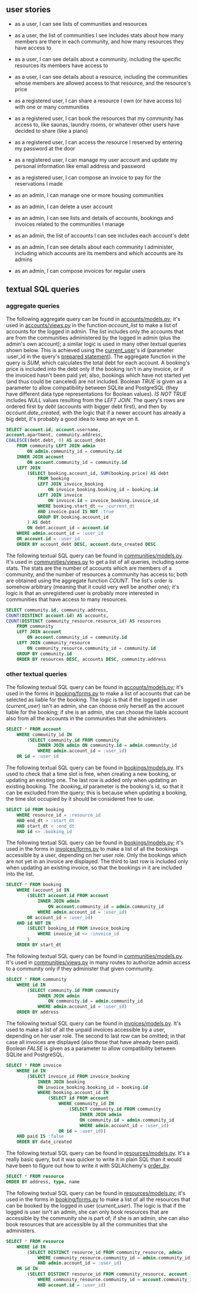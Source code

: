 ## user stories

- as a user, I can see lists of communities and resources
- as a user, the list of communities I see includes stats about how many members are there in each community, and how many resources they have access to
- as a user, I can see details about a community, including the specific resources its members have access to
- as a user, I can see details about a resource, including the communities whose members are allowed access to that resource, and the resource's price

- as a registered user, I can share a resource I own (or have access to) with one or many communities
- as a registered user, I can book the resources that my community has access to, like saunas, laundry rooms, or whatever other users have decided to share (like a piano)
- as a registered user, I can access the resource I reserved by entering my password at the door
- as a registered user, I can manage my user account and update my personal information like email address and password
- as a registered user, I can compose an invoice to pay for the reservations I made

- as an admin, I can manage one or more housing communities
- as an admin, I can delete a user account
- as an admin, I can see lists and details of accounts, bookings and invoices related to the communities I manage
- as an admin, the list of accounts I can see includes each account's debt
- as an admin, I can see details about each community I administer, including which accounts are its members and which accounts are its admins
- as an admin, I can compose invoices for regular users

## textual SQL queries

### aggregate queries

The following aggregate query can be found in [accounts/models.py](https://github.com/nigoshh/hoax/blob/master/application/accounts/models.py); it's used in [accounts/views.py](https://github.com/nigoshh/hoax/blob/master/application/accounts/views.py) in the function _account_list_ to make a list of accounts for the logged in admin. The list includes only the accounts that are from the communities administered by the logged in admin (plus the admin's own account); a similar logic is used in many other textual queries shown below. This is achieved using the [current_user](https://flask-login.readthedocs.io/en/latest/#flask_login.current_user)'s id (parameter :user_id in the query's [prepared statement](https://en.wikipedia.org/wiki/Prepared_statement)). The aggregate function in the query is _SUM_, which calculates the total debt for each account. A booking's price is included into the debt only if the booking isn't in any invoice, or if the invoiced hasn't been paid yet; also, bookings which have not started yet (and thus could be canceled) are not included. Boolean _TRUE_ is given as a parameter to allow compatibility between SQLite and PostgreSQL (they have different data type representations for Boolean values). _IS NOT TRUE_ includes _NULL_ values resulting from the _LEFT JOIN_. The query's rows are ordered first by _debt_ (accounts with bigger debt first), and then by _account.date_created_, with the logic that if a newer account has already a big debt, it's probably a good idea to keep an eye on it.

```sql
SELECT account.id, account.username,
account.apartment, community.address,
COALESCE(debt.debt, 0) AS account_debt
    FROM community LEFT JOIN admin
        ON admin.community_id = community.id
    INNER JOIN account
        ON account.community_id = community.id
    LEFT JOIN
        (SELECT booking.account_id, SUM(booking.price) AS debt
            FROM booking
            LEFT JOIN invoice_booking
                ON invoice_booking.booking_id = booking.id
            LEFT JOIN invoice
                ON invoice.id = invoice_booking.invoice_id
            WHERE booking.start_dt <= :current_dt
            AND invoice.paid IS NOT :true
            GROUP BY booking.account_id
        ) AS debt 
        ON debt.account_id = account.id
    WHERE admin.account_id = :user_id
    OR account.id = :user_id
    ORDER BY account_debt DESC, account.date_created DESC
```

The following textual SQL query can be found in [communities/models.py](https://github.com/nigoshh/hoax/blob/master/application/communities/models.py). It's used in [communities/views.py](https://github.com/nigoshh/hoax/blob/master/application/communities/views.py) to get a list of all queries, including some stats. The stats are the number of accounts which are members of a community, and the number of resources a community has access to; both are obtained using the aggregate function _COUNT_. The list's order is somehow arbitrary (meaning that it could very well be another one); it's logic is that an unregistered user is probably more interested in communities that have access to many resources.

```sql
SELECT community.id, community.address,
COUNT(DISTINCT account.id) AS accounts,
COUNT(DISTINCT community_resource.resource_id) AS resources
    FROM community
    LEFT JOIN account
        ON account.community_id = community.id
    LEFT JOIN community_resource
        ON community_resource.community_id = community.id
    GROUP BY community.id
    ORDER BY resources DESC, accounts DESC, community.address
```

### other textual queries

The following textual SQL query can be found in [accounts/models.py](https://github.com/nigoshh/hoax/blob/master/application/accounts/models.py); it's used in the forms in [booking/forms.py](https://github.com/nigoshh/hoax/blob/master/application/bookings/forms.py) to make a list of accounts that can be selected as liable for the booking. The logic is that if the logged in user (_current_user_) isn't an admin, she can choose only herself as the account liable for the booking; if she is an admin, she can choose the liable account also from all the accounts in the communities that she administers.

```sql
SELECT * FROM account
    WHERE community_id IN
        (SELECT community.id FROM community
            INNER JOIN admin ON community.id = admin.community_id
            WHERE admin.account_id = :user_id)
    OR id = :user_id
```

The following textual SQL query can be found in [bookings/models.py](https://github.com/nigoshh/hoax/blob/master/application/bookings/models.py). It's used to check that a time slot is free, when creating a new booking, or updating an existing one. The last row is added only when updating an existing booking. The _:booking_id_ parameter is the booking's id, so that it can be excluded from the query; this is because when updating a booking, the time slot occupied by it should be considered free to use.

```sql
SELECT id FROM booking
    WHERE resource_id = :resource_id
    AND end_dt > :start_dt
    AND start_dt < :end_dt
    AND id <> :booking_id
```

The following textual SQL query can be found in [bookings/models.py](https://github.com/nigoshh/hoax/blob/master/application/bookings/models.py); it's used in the forms in [invoices/forms.py](https://github.com/nigoshh/hoax/blob/master/application/invoices/forms.py) to make a list of all the bookings accessible by a user, depending on her user role. Only the bookings which are not yet in an invoice are displayed. The third to last row is included only when updating an existing invoice, so that the bookings in it are included into the list.

```sql
SELECT * FROM booking
    WHERE (account_id IN
        (SELECT account.id FROM account
            INNER JOIN admin
                ON account.community_id = admin.community_id
            WHERE admin.account_id = :user_id)
        OR account_id = :user_id)
    AND id NOT IN
        (SELECT booking_id FROM invoice_booking
            WHERE invoice_id <> :invoice_id
        )
    ORDER BY start_dt
```

The following textual SQL query can be found in [communities/models.py](https://github.com/nigoshh/hoax/blob/master/application/communities/models.py). It's used in [communities/views.py](https://github.com/nigoshh/hoax/blob/master/application/communities/views.py) in many routes to authorize admin access to a community only if they administer that given community.

```sql
SELECT * FROM community
    WHERE id IN
        (SELECT community.id FROM community
            INNER JOIN admin
                ON community.id = admin.community_id
            WHERE admin.account_id = :user_id)
    ORDER BY address
```

The following textual SQL query can be found in [invoices/models.py](https://github.com/nigoshh/hoax/blob/master/application/invoices/models.py). It's used to make a list of all the unpaid invoices accessible by a user, depending on her user role. The second to last row can be omitted; in that case all invoices are displayed (also those that have already been paid). Boolean _FALSE_ is given as a parameter to allow compatibility between SQLite and PostgreSQL.

```sql
SELECT * FROM invoice
    WHERE id IN
        (SELECT invoice_id FROM invoice_booking
            INNER JOIN booking
            ON invoice_booking.booking_id = booking.id
            WHERE booking.account_id IN
                (SELECT id FROM account
                    WHERE community_id IN
                        (SELECT community.id FROM community
                            INNER JOIN admin
                            ON community.id = admin.community_id
                            WHERE admin.account_id = :user_id)
                    OR id = :user_id))
    AND paid IS :false
    ORDER BY date_created
```

The following textual SQL query can be found in [resources/models.py](https://github.com/nigoshh/hoax/blob/master/application/resources/models.py). It's a really basic query, but it was quicker to write it in plain SQL than it would have been to figure out how to write it with SQLAlchemy's [order_by](https://docs.sqlalchemy.org/en/latest/orm/query.html?highlight=order_by#sqlalchemy.orm.query.Query.order_by).

```sql
SELECT * FROM resource
ORDER BY address, type, name
```

The following textual SQL query can be found in [resources/models.py](https://github.com/nigoshh/hoax/blob/master/application/resources/models.py); it's used in the forms in [booking/forms.py](https://github.com/nigoshh/hoax/blob/master/application/bookings/forms.py) to make a list of all the resources that can be booked by the logged in user (_current_user_). The logic is that if the logged is user isn't an admin, she can only book resources that are accessible by the community she is part of; if she is an admin, she can also book resources that are accessible by all the communities that she administers.

```sql
SELECT * FROM resource
    WHERE id IN
        (SELECT DISTINCT resource_id FROM community_resource, admin
            WHERE community_resource.community_id = admin.community_id
            AND admin.account_id = :user_id)
    OR id IN
        (SELECT DISTINCT resource_id FROM community_resource, account
            WHERE community_resource.community_id = account.community_id
            AND account.id = :user_id)
```
